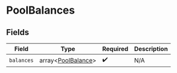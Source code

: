 # PoolBalances


## Fields

| Field                                                    | Type                                                     | Required                                                 | Description                                              |
| -------------------------------------------------------- | -------------------------------------------------------- | -------------------------------------------------------- | -------------------------------------------------------- |
| `balances`                                               | array<[PoolBalance](../../models/shared/PoolBalance.md)> | :heavy_check_mark:                                       | N/A                                                      |